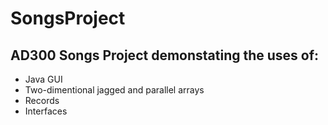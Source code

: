 # SongsProject
## AD300 Songs Project demonstating the uses of:
- Java GUI
- Two-dimentional jagged and parallel arrays
- Records
- Interfaces
